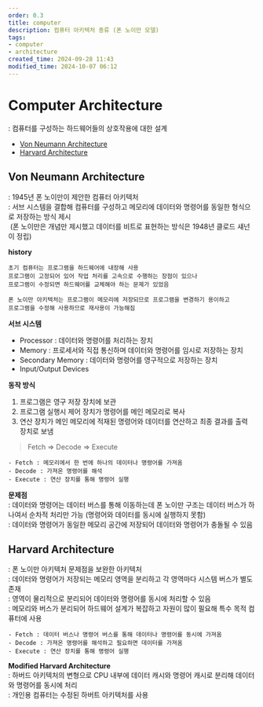 ```yaml
---
order: 0.3
title: computer
description: 컴퓨터 아키텍처 종류 (폰 노이만 모델)
tags:
- computer
- architecture
created_time: 2024-09-28 11:43
modified_time: 2024-10-07 06:12
---
```


# Computer Architecture
: 컴퓨터를 구성하는 하드웨어들의 상호작용에 대한 설계  

- [Von Neumann Architecture](#von-neumann-architecture)
- [Harvard Architecture](#harvard-architecture)



## Von Neumann Architecture
: 1945년 폰 노이만이 제안한 컴퓨터 아키텍처  
: 서브 시스템을 결합해 컴퓨터를 구성하고 메모리에 데이터와 명령어를 동일한 형식으로 저장하는 방식 제시  
&nbsp;(폰 노이만은 개념만 제시했고 데이터를 비트로 표현하는 방식은 1948년 클로드 섀넌이 정립)

**history**
```
초기 컴퓨터는 프로그램을 하드웨어에 내장해 사용
프로그램이 고정되어 있어 작업 처리를 고속으로 수행하는 장점이 있으나
프로그램이 수정되면 하드웨어를 교체해야 하는 문제가 있었음  

폰 노이만 아키텍처는 프로그램이 메모리에 저장되므로 프로그램을 변경하기 용이하고 
프로그램을 수정해 사용하므로 재사용이 가능해짐
```


**서브 시스템**
- Processor : 데이터와 명령어를 처리하는 장치
- Memory : 프로세서와 직접 통신하며 데이터와 명령어를 임시로 저장하는 장치
- Secondary Memory : 데이터와 명령어를 영구적으로 저장하는 장치
- Input/Output Devices


**동작 방식** 
1. 프로그램은 영구 저장 장치에 보관
2. 프로그램 실행시 제어 장치가 명령어를 메인 메모리로 복사
3. 연산 장치가 메인 메모리에 적재된 명령어와 데이터를 연산하고 최종 결과를 출력 장치로 보냄

> Fetch => Decode => Execute

```
- Fetch : 메모리에서 한 번에 하나의 데이터나 명령어를 가져옴 
- Decode : 가져온 명령어를 해석
- Execute : 연산 장치를 통해 명령어 실행
```


**문제점**  
: 데이터와 명령어는 데이터 버스를 통해 이동하는데 폰 노이만 구조는 데이터 버스가 하나여서 순차적 처리만 가능 (명령어와 데이터를 동시에 실행하지 못함)  
: 데이터와 명령어가 동일한 메모리 공간에 저장되어 데이터와 명령어가 충돌될 수 있음 



## Harvard Architecture
: 폰 노이만 아키텍처 문제점을 보완한 아키텍처  
: 데이터와 명령어가 저장되는 메모리 영역을 분리하고 각 영역마다 시스템 버스가 별도 존재  
: 영역이 물리적으로 분리되어 데이터와 명령어를 동시에 처리할 수 있음  
: 메모리와 버스가 분리되어 하드웨어 설계가 복잡하고 자원이 많이 필요해 특수 목적 컴퓨터에 사용  

```
- Fetch : 데이터 버스나 명령어 버스를 통해 데이터나 명령어를 동시에 가져옴 
- Decode : 가져온 명령어를 해석하고 필요하면 데이터를 가져옴
- Execute : 연산 장치를 통해 명령어 실행
```


**Modified Harvard Architecture**  
: 하버드 아키텍처의 변형으로 CPU 내부에 데이터 캐시와 명령어 캐시로 분리해 데이터와 명령어를 동시에 처리  
: 개인용 컴퓨터는 수정된 하버트 아키텍처를 사용  